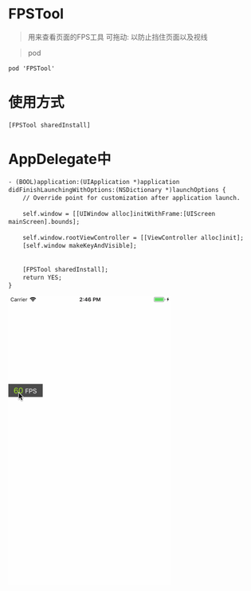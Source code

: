 # FPSTool
>用来查看页面的FPS工具
可拖动: 以防止挡住页面以及视线

>pod 

```
pod 'FPSTool'
```

# 使用方式
```
[FPSTool sharedInstall]
```

# AppDelegate中

```
- (BOOL)application:(UIApplication *)application didFinishLaunchingWithOptions:(NSDictionary *)launchOptions {
    // Override point for customization after application launch.
    
    self.window = [[UIWindow alloc]initWithFrame:[UIScreen mainScreen].bounds];
    
    self.window.rootViewController = [[ViewController alloc]init];
    [self.window makeKeyAndVisible];
    
    
    [FPSTool sharedInstall];
    return YES;
}
```
![示例图](https://github.com/farmerly/FPSTool/blob/master/zz.gif "示例图")
